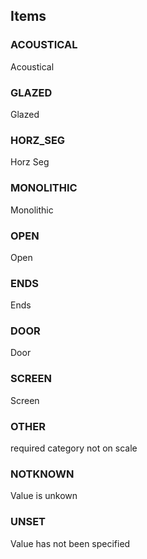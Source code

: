 

<!-- end of short definition -->
## Items

### ACOUSTICAL
Acoustical

### GLAZED
Glazed

### HORZ_SEG
Horz Seg

### MONOLITHIC
Monolithic

### OPEN
Open

### ENDS
Ends

### DOOR
Door

### SCREEN
Screen

### OTHER
required category not on scale

### NOTKNOWN
Value is unkown

### UNSET
Value has not been specified
